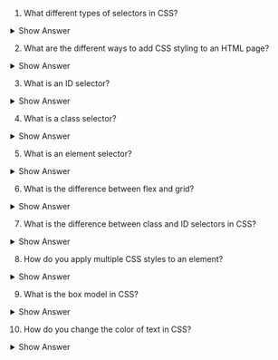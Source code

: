 

1. What different types of selectors in CSS?

<details><summary>Show Answer</summary>

   CSS provides several types of selectors to target specific elements:
   - Element selectors: Select elements based on their HTML tag name (e.g., `div`, `p`, `h1`).
   - Class selectors: Select elements based on the value of their `class` attribute (e.g., `.my-class`).
   - ID selectors: Select a single element based on the value of its `id` attribute (e.g., `#my-id`).
   - Attribute selectors: Select elements based on the presence or value of a specific attribute (e.g., `[type="text"]`).
   - Pseudo-classes and pseudo-elements: Select elements based on specific states or positions in the document (e.g., `:hover`, `::before`).

</details>

2. What are the different ways to add CSS styling to an HTML page?

<details><summary>Show Answer</summary>

   There are three main ways to add CSS styling to an HTML page:
   - Inline CSS: Apply CSS directly to an HTML element using the `style` attribute.
   - Internal CSS: Place CSS code within the `<style>` tags in the `<head>` section of an HTML document.
   - External CSS: Link an external CSS file to the HTML document using the `<link>` element in the `<head>` section.

</details>

  
3. What is an ID selector?

<details><summary>Show Answer</summary>

   An ID selector in CSS is used to select a single HTML element based on its unique `id` attribute. It is denoted by a hash (#) followed by the ID name. ID selectors should be unique within an HTML document because they can only be assigned to one element.

 </details>

4. What is a class selector?

<details><summary>Show Answer</summary>

   A class selector in CSS is used to select multiple HTML elements that share the same `class` attribute. It is denoted by a dot (.) followed by the class name. Multiple elements can have the same class, allowing you to apply the same styling to multiple elements.


  </details>

  5. What is an element selector?

<details><summary>Show Answer</summary>

   An element selector in CSS is used to select HTML elements based on their tag names. It targets all elements of a specific type. For example, the element selector `p` selects all `<p>` elements in the document.
  
  </details>


6. What is the difference between flex and grid?

<details><summary>Show Answer</summary>

   Flexbox (`display: flex`) and CSS Grid (`display: grid`) are two CSS layout models with different approaches:
   - Flexbox is designed for one-dimensional layouts, either in a row or column. It provides flexible and dynamic alignment of elements within a container.
   - CSS Grid is a two-dimensional layout system that allows you to create complex grid-based layouts. It provides more control over rows and columns and allows items to be placed in any cell of the grid.
  
  </details>


7. What is the difference between class and ID selectors in CSS?

<details><summary>Show Answer</summary>

   Class selectors are denoted by a dot (.), while ID selectors are denoted by a hash (#). 
  The main difference is that a class selector can be applied to multiple HTML elements,
  while an ID selector can only be applied to a single HTML element. In other words,
  multiple elements can share the same class, but each element can have a unique ID.
  
 </details>


8. How do you apply multiple CSS styles to an element?

<details><summary>Show Answer</summary>

   You can apply multiple CSS styles to an element by separating them with semicolons (;). Each style declaration consists of a property followed by a colon (:) and its corresponding value.

   Example:
   ```css
   .my-class {
     color: red;
     font-size: 16px;
     text-align: center;
   }
   ```
 </details>

   
 9. What is the box model in CSS?

<details><summary>Show Answer</summary>

The box model is a fundamental concept in CSS that describes how elements are rendered on the web page. 
It consists of four main components: content, padding, border, and margin. The content area contains the 
actual content of the element, surrounded by padding, which creates space between the content and 
the border. The border surrounds the padding and content, and the margin is the space outside the border, 
creating separation between elements.

</details>


10. How do you change the color of text in CSS?

<details><summary>Show Answer</summary>
To change the color of text in CSS, you can use the color property. The color property accepts various color values, such as color names (e.g., "red", "blue"), hexadecimal values (e.g., "#ff0000" for red), RGB values (e.g., "rgb(255, 0, 0)" for red), or HSL values (e.g., "hsl(0, 100%, 50%)" for red).

Example:

css
Copy code
.my-text {
  color: blue;
}
In the above example, the text inside elements with the class "my-text" will be displayed in blue color.

</details>







 
